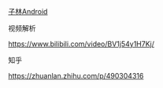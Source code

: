 [子林Android](https://space.bilibili.com/9028718)

视频解析

https://www.bilibili.com/video/BV1j54y1H7Kj/

知乎

https://zhuanlan.zhihu.com/p/490304316